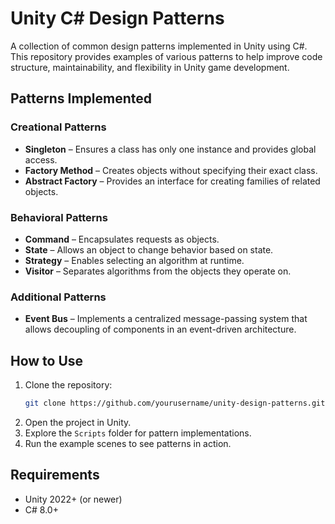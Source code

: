 # Unity C# Design Patterns

A collection of common design patterns implemented in Unity using C#. This repository provides examples of various patterns to help improve code structure, maintainability, and flexibility in Unity game development.

## Patterns Implemented

### Creational Patterns
- **Singleton** – Ensures a class has only one instance and provides global access.
- **Factory Method** – Creates objects without specifying their exact class.
- **Abstract Factory** – Provides an interface for creating families of related objects.
  
### Behavioral Patterns
- **Command** – Encapsulates requests as objects.
- **State** – Allows an object to change behavior based on state.
- **Strategy** – Enables selecting an algorithm at runtime.
- **Visitor** – Separates algorithms from the objects they operate on.

### Additional Patterns
- **Event Bus** – Implements a centralized message-passing system that allows decoupling of components in an event-driven architecture.

## How to Use
1. Clone the repository:
   ```sh
   git clone https://github.com/yourusername/unity-design-patterns.git
   ```
2. Open the project in Unity.
3. Explore the `Scripts` folder for pattern implementations.
4. Run the example scenes to see patterns in action.

## Requirements
- Unity 2022+ (or newer)
- C# 8.0+
